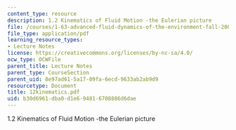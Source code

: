 ```yaml
---
content_type: resource
description: 1.2 Kinematics of Fluid Motion -the Eulerian picture
file: /courses/1-63-advanced-fluid-dynamics-of-the-environment-fall-2002/b30d6961dba0d1e694816708886d6dae_12kinematics.pdf
file_type: application/pdf
learning_resource_types:
- Lecture Notes
license: https://creativecommons.org/licenses/by-nc-sa/4.0/
ocw_type: OCWFile
parent_title: Lecture Notes
parent_type: CourseSection
parent_uid: 8e97ad61-5a17-09fa-6ecd-9633ab2ab9d9
resourcetype: Document
title: 12kinematics.pdf
uid: b30d6961-dba0-d1e6-9481-6708886d6dae
---
```

1.2 Kinematics of Fluid Motion -the Eulerian picture